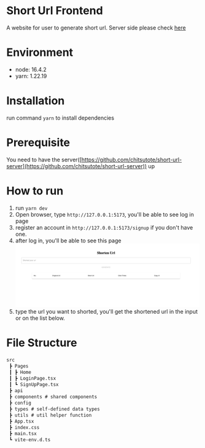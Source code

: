 # Short Url Frontend
A website for user to generate short url.
Server side please check [here](https://github.com/chitsutote/short-url-server)
# Environment
- node: 16.4.2
- yarn: 1.22.19

# Installation
run command `yarn` to install dependencies

# Prerequisite
You need to have the server([https://github.com/chitsutote/short-url-server](https://github.com/chitsutote/short-url-server)) up 
# How to run
1. run `yarn dev`
2. Open browser, type `http://127.0.0.1:5173`, you'll be able to see log in page
3. register an account in `http://127.0.0.1:5173/signup` if you don't have one.
4. after log in, you'll be able to see this page
![](./screenshot/main.png)
5. type the url you want to shorted, you'll get the shortened url in the input or on the list below.

# File Structure
```
src
 ┣ Pages
 ┃ ┣ Home
 ┃ ┣ LoginPage.tsx
 ┃ ┗ SignUpPage.tsx
 ┣ api
 ┣ components # shared components
 ┣ config
 ┣ types # self-defined data types
 ┣ utils # util helper function
 ┣ App.tsx
 ┣ index.css
 ┣ main.tsx
 ┗ vite-env.d.ts
 ```